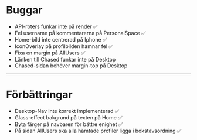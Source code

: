 # Buggar

-   API-roters funkar inte på render ✅
-   Fel username på kommentarerna på PersonalSpace ✅
-   Home-bild inte centrerad på Iphone ✅
-   IconOverlay på profilbilden hamnar fel ✅
-   Fixa en margin på AllUsers ✅
-   Länken till Chased funkar inte på Desktop
-   Chased-sidan behöver margin-top på Desktop

---

# Förbättringar

-   Desktop-Nav inte korrekt implementerad ✅
-   Glass-effect bakgrund på texten på Home ✅
-   Byta färger på navbaren för bättre enighet ✅
-   På sidan AllUsers ska alla hämtade profiler ligga i bokstavsordning ✅
